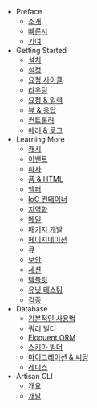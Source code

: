 - Preface
    - [소개](/docs/introduction)
    - [빠른시](/docs/quick)
    - [기여](/docs/contributing)
- Getting Started
    - [설치](/docs/installation)
    - [설정](/docs/configuration)
    - [요청 사이클](/docs/lifecycle)
    - [라우팅](/docs/routing)
    - [요청 & 입력](/docs/requests)
    - [뷰 & 응답](/docs/responses)
    - [컨트롤러](/docs/controllers)
    - [에러 & 로그](/docs/errors)
- Learning More
    - [캐시](/docs/cache)
    - [이벤트](/docs/events)
    - [파사](/docs/facades)
    - [폼 & HTML](/docs/html)
    - [헬퍼](/docs/helpers)
    - [IoC 컨테이너](/docs/ioc)
    - [지역화](/docs/localization)
    - [메일](/docs/mail)
    - [패키지 개발](/docs/packages)
    - [페이지네이션](/docs/pagination)
    - [큐](/docs/queues)
    - [보안](/docs/security)
    - [세션](/docs/session)
    - [템플릿](/docs/templates)
    - [유닛 테스팅](/docs/testing)
    - [검증](/docs/validation)
- Database
    - [기본적인 사용법](/docs/database)
    - [쿼리 빌더](/docs/queries)
    - [Eloquent ORM](/docs/eloquent)
    - [스키마 빌더](/docs/schema)
    - [마이그레이션 & 씨딩](/docs/migrations)
    - [레디스](/docs/redis)
- Artisan CLI
    - [개요](/docs/artisan)
    - [개발](/docs/commands)